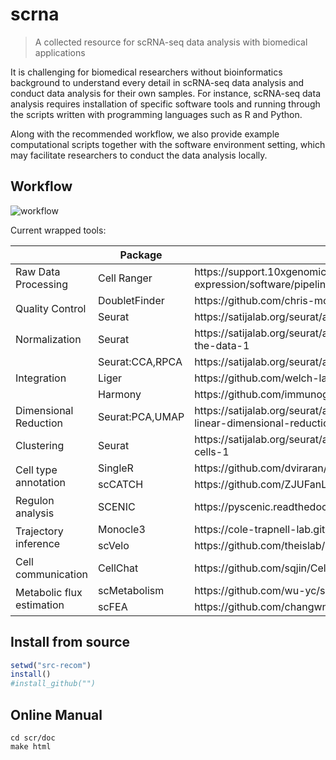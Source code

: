 # scrna

> A collected resource for scRNA-seq data analysis with biomedical applications 

It is challenging for biomedical researchers without bioinformatics background 
to understand every detail in scRNA-seq data analysis and conduct data analysis 
for their own samples. For instance, scRNA-seq data analysis requires 
installation of specific software tools and running through the scripts written 
with programming languages such as R and Python.


Along with the recommended workflow, we also provide example computational 
scripts together with the software environment setting, which may facilitate 
researchers to conduct the data analysis locally. 

## Workflow

![workflow](https://github.com/Sue9104/scrna/blob/master/img/workflow.png?raw=true)

Current wrapped tools:
<table>
    <thead>
        <tr>
            <th></th>
            <th>Package</th>
            <th>Tutorial</th>
        </tr>
    </thead>
    <tbody>
        <tr>
            <td rowspan=1>Raw Data Processing</td>
            <td>Cell Ranger</td>
            <td>https://support.10xgenomics.com/single-cell-gene-expression/software/pipelines/latest/what-is-cell-ranger</td>
        </tr>
        <tr>
            <td rowspan=2>Quality Control</td>
            <td>DoubletFinder</td>
            <td>https://github.com/chris-mcginnis-ucsf/DoubletFinder</td>
        </tr>
        <tr>
            <td>Seurat</td>
            <td>https://satijalab.org/seurat/articles/pbmc3k_tutorial.html</td>
        </tr>
        <tr>
            <td rowspan=1>Normalization</td>
            <td>Seurat</td>
            <td>https://satijalab.org/seurat/articles/pbmc3k_tutorial.html#normalizing-the-data-1</td>
        </tr>
        <tr>
            <td rowspan=3>Integration</td>
            <td>Seurat:CCA,RPCA</td>
            <td>https://satijalab.org/seurat/articles/integration_rpca.html</td>
        </tr>
        <tr>
            <td>Liger</td>
            <td>https://github.com/welch-lab/liger</td>
        </tr>
        <tr>
            <td>Harmony</td>
            <td>https://github.com/immunogenomics/harmony</td>
        </tr>
        <tr>
            <td rowspan=1>Dimensional Reduction</td>
            <td>Seurat:PCA,UMAP</td>
            <td>https://satijalab.org/seurat/articles/pbmc3k_tutorial.html#perform-linear-dimensional-reduction-1</td>
        </tr>
        <tr>
            <td rowspan=1>Clustering</td>
            <td>Seurat</td>
            <td>https://satijalab.org/seurat/articles/pbmc3k_tutorial.html#cluster-the-cells-1</td>
        </tr>
        <tr>
            <td rowspan=2>Cell type annotation</td>
            <td>SingleR</td>
            <td>https://github.com/dviraran/SingleR</td>
        </tr>
        <tr>
            <td>scCATCH</td>
            <td>https://github.com/ZJUFanLab/scCATCH</td>
        </tr>
        <tr>
            <td rowspan=1>Regulon analysis</td>
            <td>SCENIC</td>
            <td>https://pyscenic.readthedocs.io/en/latest/</td>
        </tr>
        <tr>
            <td rowspan=2>Trajectory inference</td>
            <td>Monocle3</td>
            <td>https://cole-trapnell-lab.github.io/monocle3/</td>
        </tr>
        <tr>
            <td>scVelo</td>
            <td>https://github.com/theislab/scvelo</td>
        </tr>
        <tr>
            <td rowspan=1>Cell communication</td>
            <td>CellChat</td>
            <td>https://github.com/sqjin/CellChat</td>
        </tr>
        <tr>
            <td rowspan=2>Metabolic flux estimation</td>
            <td>scMetabolism</td>
            <td>https://github.com/wu-yc/scMetabolism</td>
        </tr>
        <tr>
            <td>scFEA</td>
            <td>https://github.com/changwn/scFEA</td>
        </tr>
    </tbody>
</table>

## Install from source

```R
setwd("src-recom")
install()
#install_github("")
```

## Online Manual

```
cd scr/doc
make html
```
